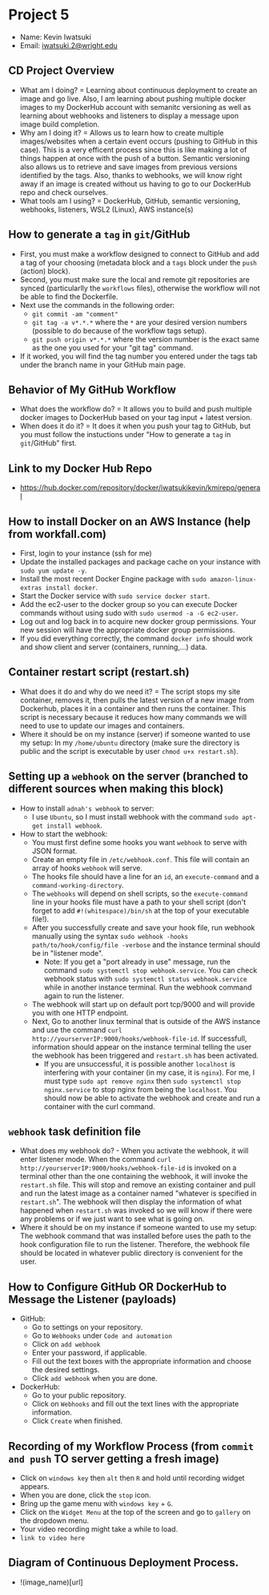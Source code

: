 # Project 5
- Name: Kevin Iwatsuki
- Email: iwatsuki.2@wright.edu
## CD Project Overview
- What am I doing? = Learning about continuous deployment to create an image and go live. Also, I am learning about pushing multiple docker images to my DockerHub account with semanitc versioning as well as learning about webhooks and listeners to display a message upon image build completion.
- Why am I doing it? = Allows us to learn how to create multiple images/websites when a certain event occurs (pushing to GitHub in this case). This is a very efficent process since this is like making a lot of things happen at once with the push of a button. Semantic versioning also allows us to retrieve and save images from previous versions identified by the tags. Also, thanks to webhooks, we will know right away if an image is created without us having to go to our DockerHub repo and check ourselves.
- What tools am I using? = DockerHub, GitHub, semantic versioning, webhooks, listeners, WSL2 (Linux), AWS instance(s)
## How to generate a `tag` in `git`/GitHub
- First, you must make a workflow designed to connect to GitHub and add a tag of your choosing (metadata block and a `tags` block under the `push` (action) block).
- Second, you must make sure the local and remote git repositories are synced (particularlly the `workflows` files), otherwise the workflow will not be able to find the Dockerfile.
- Next use the commands in the following order:
  - `git commit -am "comment"`
  - `git tag -a v*.*.*` where the `*` are your desired version numbers (possible to do because of the workflow tags setup).
  - `git push origin v*.*.*` where the version number is the exact same as the one you used for your "git tag" command.
- If it worked, you will find the tag number you entered under the tags tab under the branch name in your GitHub main page.
## Behavior of My GitHub Workflow
- What does the workflow do? = It allows you to build and push multiple docker images to DockerHub based on your tag input + latest version.
- When does it do it? = It does it when you push your tag to GitHub, but you must follow the instuctions under "How to generate a `tag` in `git`/GitHub" first.
## Link to my Docker Hub Repo 
- https://hub.docker.com/repository/docker/iwatsukikevin/kmirepo/general
## How to install Docker on an AWS Instance (help from workfall.com)
- First, login to your instance (ssh for me)
- Update the installed packages and package cache on your instance with `sudo yum update -y`.
- Install the most recent Docker Engine package with `sudo amazon-linux-extras install docker`.
- Start the Docker service with `sudo service docker start`.
- Add the ec2-user to the docker group so you can execute Docker commands without using sudo with `sudo usermod -a -G ec2-user`.
- Log out and log back in to acquire new docker group permissions. Your new session will have the appropriate docker group permissions.
- If you did everything correctly, the command `docker info` should work and show client and server (containers, running,...) data.  
## Container restart script (restart.sh)
- What does it do and why do we need it? = The script stops my site container, removes it, then pulls the latest version of a new image from Dockerhub, places it in a container and then runs the container. This script is necessary because it reduces how many commands we will need to use to update our images and containers.
- Where it should be on my instance (server) if someone wanted to use my setup: In my `/home/ubuntu` directory (make sure the directory is public and the script is executable by user `chmod u+x restart.sh`).
## Setting up a `webhook` on the server (branched to different sources when making this block)
- How to install `adnah's webhook` to server:
  - I use `Ubuntu`, so I must install webhook with the command `sudo apt-get install webhook`.
- How to start the webhook:
  - You must first define some hooks you want `webhook` to serve with JSON format.
  - Create an empty file in `/etc/webhook.conf`. This file will contain an array of hooks `webhook` will serve.
  - The hooks file should have a line for an `id`, an `execute-command` and a `command-working-directory`.
  - The `webhooks` will depend on shell scripts, so the `execute-command` line in your hooks file must have a path to your shell script (don't forget to add `#!(whitespace)/bin/sh` at the top of your executable file!).
  - After you successfully create and save your hook file, run webhook manually using the syntax `sudo webhook -hooks path/to/hook/config/file -verbose` and the instance terminal should be in "listener mode". 
    - Note: If you get a "port already in use" message, run the command `sudo systemctl stop webhook.service`. You can check webhook status with `sudo systemctl status webhook.service` while in another instance terminal. Run the webhook command again to run the listener.
  - The webhook will start up on default port tcp/9000 and will provide you with one HTTP endpoint.
  - Next, Go to another linux terminal that is outside of the AWS instance and use the command `curl http://yourserverIP:9000/hooks/webhook-file-id`. If successfull,  information should appear on the instance terminal telling the user the webhook has been triggered and `restart.sh` has been activated.
    - If you are unsuccessful, it is possible another `localhost` is interfering with your container (in my case, it is `nginx`). For me, I must type `sudo apt remove nginx` then `sudo systemctl stop nginx.service` to stop nginx from being the `localhost`. You should now be able to activate the webhook and create and run a container with the curl command.
## `webhook` task definition file
- What does my webhook do? - When you activate the webhook, it will enter listener mode. When the command `curl http://yourserverIP:9000/hooks/webhook-file-id` is invoked on a terminal other than the one containing the webhook, it will invoke the `restart.sh` file. This will stop and remove an existing container and pull and run the latest image as a container named "whatever is specified in `restart.sh`". The webhook will then display the information of what happened when `restart.sh` was invoked so we will know if there were any problems or if we just want to see what is going on.
- Where it should be on my instance if someone wanted to use my setup: The webhook command that was installed before uses the path to the hook configuration file to run the listener. Therefore, the webhook file should be located in whatever public directory is convenient for the user. 
## How to Configure GitHub OR DockerHub to Message the Listener (payloads)
- GitHub:
  - Go to settings on your repository.
  - Go to `Webhooks` under `Code and automation`
  - Click on `add webhook` 
  - Enter your password, if applicable.
  - Fill out the text boxes with the appropriate information and choose the desired settings.
  - Click `add webhook` when you are done.
- DockerHub:
  - Go to your public repository.
  - Click on `Webhooks` and fill out the text lines with the appropriate information.
  - Click `Create` when finished.
## Recording of my Workflow Process (from `commit and push` TO server getting a fresh image)
- Click on `windows key` then `alt` then `R` and hold until recording widget appears.
- When you are done, click the `stop` icon.
- Bring up the game menu with `windows key` + `G`.
- Click on the `Widget Menu` at the top of the screen and go to `gallery` on the dropdown menu.
- Your video recording might take a while to load.
- `link to video here`
## Diagram of Continuous Deployment Process.
- !(image_name)[url]
